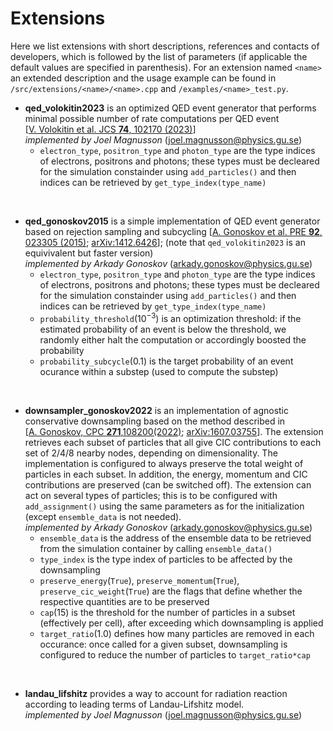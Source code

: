 # Extensions

Here we list extensions with short descriptions, references and contacts of developers, which is followed by the list of parameters (if applicable the default values are specified in parenthesis). For an extension named `<name>` an extended description and the usage example can be found in `/src/extensions/<name>/<name>.cpp` and `/examples/<name>_test.py`.

- **qed_volokitin2023** is an optimized QED event generator that performs minimal possible number of rate computations per QED event [[V.&nbsp;Volokitin et al. JCS **74**, 102170 (2023)](https://doi.org/10.1016/j.jocs.2023.102170)]<br/>
*implemented by Joel Magnusson* (joel.magnusson@physics.gu.se)
    - `electron_type`, `positron_type` and `photon_type` are the type indices of electrons, positrons and photons; these types must be decleared for the simulation constainder using `add_particles()` and then indices can be retrieved by `get_type_index(type_name)`

</br>

- **qed_gonoskov2015** is a simple implementation of QED event generator based on rejection sampling and subcycling [[A.&nbsp;Gonoskov et al. PRE **92**, 023305 (2015)](https://journals.aps.org/pre/abstract/10.1103/PhysRevE.92.023305); [arXiv:1412.6426](https://arxiv.org/abs/1412.6426)]; (note that `qed_volokitin2023` is an equivivalent but faster version)<br/>
*implemented by Arkady Gonoskov* (arkady.gonoskov@physics.gu.se)
    - `electron_type`, `positron_type` and `photon_type` are the type indices of electrons, positrons and photons; these types must be decleared for the simulation constainder using `add_particles()` and then indices can be retrieved by `get_type_index(type_name)`
    - `probability_threshold`($10^{-3}$) is an optimization threshold: if the estimated probability of an event is below the threshold, we randomly either halt the computation or accordingly boosted the probability
    - `probability_subcycle`(0.1) is the target probability of an event ocurance within a substep (used to compute the substep)

</br>

- **downsampler_gonoskov2022** is an implementation of agnostic conservative downsampling based on the method described in [[A.&nbsp;Gonoskov, CPC **271**,108200(2022)](https://doi.org/10.1016/j.cpc.2021.108200); [arXiv:1607.03755](https://arxiv.org/abs/1607.03755)]. The extension retrieves each subset of particles that all give CIC contributions to each set of 2/4/8 nearby nodes, depending on dimensionality. The implementation is configured to always preserve the total weight of particles in each subset. In addition, the energy, momentum and CIC contributions are preserved (can be switched off). The extension can act on several types of particles; this is to be configured with `add_assignment()` using the same parameters as for the initialization (except `ensemble_data` is not needed). </br>
*implemented by Arkady Gonoskov* (arkady.gonoskov@physics.gu.se)
    - `ensemble_data` is the address of the ensemble data to be retrieved from the simulation container by calling `ensemble_data()`
    - `type_index` is the type index of particles to be affected by the downsampling
    - `preserve_energy`(`True`), `preserve_momentum`(`True`), `preserve_cic_weight`(`True`) are the flags that define whether the respective quantities are to be preserved
    - `cap`(15) is the threshold for the number of particles in a subset (effectively per cell), after exceeding which downsampling is applied
    - `target_ratio`(1.0) defines how many particles are removed in each occurance: once called for a given subset, downsampling is configured to reduce the number of particles to `target_ratio*cap`

</br>

- **landau_lifshitz** provides a way to account for radiation reaction according to leading terms of Landau-Lifshitz model.</br>
*implemented by Joel Magnusson* (joel.magnusson@physics.gu.se)
